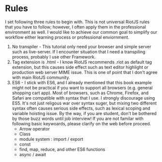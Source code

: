 # Rules

I set following three rules to begin with. This is not universal RiotJS rules that you have to follow; however, I often apply them in the professional environment as well. I would like to achieve our common goal to simplify our workflow either learning process or professional enviornment.

<ol>
    <li>No transpiler - This tutorial only need your browser and simple server such as live-server. If I encounter situation that I need a transpiling process, probably I use other Framework.</li>
    <li>Tag extension is .html - I know RiotJS recommends .riot as default tag extension, but this causes side effect such as text editor highlight or production web server MIME issue. This is one of point that I don't agree with main RiotJS community.</li>
    <li>ES6 - I stick with ES6, and I already mentioned that this book example might not be practical if you want to support all browsers (e.g. general shopping cart app). Most of browsers, such as Chrome, Firefox, and Safari are compatible with syntax that I use. I strongly discourage using ES5. It's not just religous war over syntax suger, but mixing two different syntax often causes serious side effects, such as lexical scoping and variable hoisting issue. By the way, if you are student, don't be bothered by those buzz words until job interview! If you are not familar with following basic keywoards, please clarify on the web before proceed.
    <ul>
    <li>Arrow operator</li>
    <li>Class</li>
    <li>module system : import / export</li>
    <li>const</li>
    <li>find, map, reduce, and other ES6 functions</li>
    <li>async / await</li>
    </ul>
    </li>
</ol>